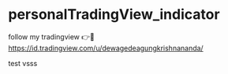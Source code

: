 # personalTradingView_indicator
follow my tradingview 👉🙂 https://id.tradingview.com/u/dewagedeagungkrishnananda/

test vsss
